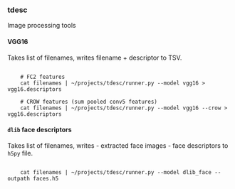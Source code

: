### tdesc

Image processing tools

#### VGG16

Takes list of filenames, writes filename + descriptor to TSV.

```

    # FC2 features
    cat filenames | ~/projects/tdesc/runner.py --model vgg16 > vgg16.descriptors
    
    # CROW features (sum pooled conv5 features)
    cat filenames | ~/projects/tdesc/runner.py --model vgg16 --crow > vgg16.descriptors
```

#### `dlib` face descriptors

Takes list of filenames, writes
    - extracted face images
    - face descriptors
to `h5py` file.

```

    cat filenames | ~/projects/tdesc/runner.py --model dlib_face --outpath faces.h5
```